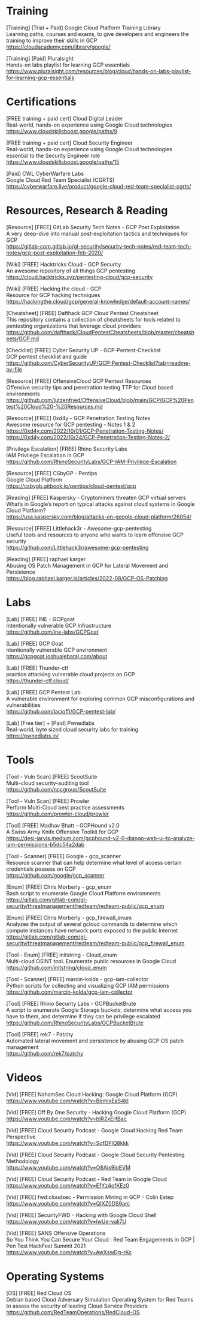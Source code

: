
# Training

[Training] [Trial + Paid] Google Cloud Platform Training Library \
Learning paths, courses and exams, to give developers and engineers the training to improve their skills in GCP \
https://cloudacademy.com/library/google/

[Training] [Paid] Pluralsight \
Hands-on labs playlist for learning GCP essentials \
https://www.pluralsight.com/resources/blog/cloud/hands-on-labs-playlist-for-learning-gcp-essentials

# Certifications

[FREE training + paid cert] Cloud Digital Leader \
Real-world, hands-on experience using Google Cloud technologies \
https://www.cloudskillsboost.google/paths/9

[FREE training + paid cert] Cloud Security Engineer \
Real-world, hands-on experience using Google Cloud technologies essential to the Security Engineer role \
https://www.cloudskillsboost.google/paths/15

[Paid] CWL CyberWarfare Labs \
Google Cloud Red Team Specialist (CGRTS) \
https://cyberwarfare.live/product/google-cloud-red-team-specialist-cgrts/

# Resources, Research & Reading

[Resource] [FREE] GitLab Security Tech Notes - GCP Post Exploitation \
A very deep-dive into manual post-exploitation tactics and techniques for GCP \
https://gitlab-com.gitlab.io/gl-security/security-tech-notes/red-team-tech-notes/gcp-post-exploitation-feb-2020/

[Wiki] [FREE] Hacktricks Cloud - GCP Security \
An awesome repository of all things GCP pentesting \
https://cloud.hacktricks.xyz/pentesting-cloud/gcp-security

[Wiki] [FREE] Hacking the cloud - GCP \
Resource for GCP hacking techniques \
https://hackingthe.cloud/gcp/general-knowledge/default-account-names/

[Cheatsheet] [FREE] Dafthack GCP Cloud Pentest Cheatsheet \
This repository contains a collection of cheatsheets for tools related to pentesting organizations that leverage cloud providers \
https://github.com/dafthack/CloudPentestCheatsheets/blob/master/cheatsheets/GCP.md

[Checklist] [FREE] Cyber Security UP - GCP-Pentest-Checklist \
GCP pentest checklist and guide \
https://github.com/CyberSecurityUP/GCP-Pentest-Checklist?tab=readme-ov-file

[Resource] [FREE] OffensiveCloud GCP Pentest Resources \
Offensive security tips and penetration testing TTP for Cloud based environments \
https://github.com/lutzenfried/OffensiveCloud/blob/main/GCP/GCP%20Pentest%20Cloud%20-%20Resources.md

[Resource] [FREE] 0xd4y - GCP Penetration Testing Notes \
Awesome resource for GCP pentesting - Notes 1 & 2 \
https://0xd4y.com/2022/10/01/GCP-Penetration-Testing-Notes/
https://0xd4y.com/2022/10/24/GCP-Penetration-Testing-Notes-2/

[Privilege Escalation] [FREE] Rhino Security Labs \
IAM Privilege Escalation in GCP \
https://github.com/RhinoSecurityLabs/GCP-IAM-Privilege-Escalation

[Resource] [FREE] CSbyGP - Pentips \
Google Cloud Platform \
https://csbygb.gitbook.io/pentips/cloud-pentest/gcp

[Reading] [FREE] Kaspersky - Cryptominers threaten GCP virtual servers \
What’s in Google’s report on typical attacks against cloud systems in Google Cloud Platform? \
https://usa.kaspersky.com/blog/attacks-on-google-cloud-platform/26054/

[Resource] [FREE] Littlehack3r - Awesome-gcp-pentesting \
Useful tools and resources to anyone who wants to learn offensive GCP security \
https://github.com/Littlehack3r/awesome-gcp-pentesting

[Reading] [FREE] raphael karger \
Abusing OS Patch Management in GCP for Lateral Movement and Persistence \
https://blog.raphael.karger.is/articles/2022-08/GCP-OS-Patching


# Labs

[Lab] [FREE] INE - GCPgoat \
Intentionally vulnerable GCP Infrastructure \
https://github.com/ine-labs/GCPGoat

[Lab] [FREE] GCP Goat \
ntentionally vulnerable GCP environment \
https://gcpgoat.joshuajebaraj.com/about

[Lab] [FREE] Thunder-ctf \
practice attacking vulnerable cloud projects on GCP \
https://thunder-ctf.cloud/

[Lab] [FREE] GCP Pentest Lab \
A vulnerable environment for exploring common GCP misconfigurations and vulnerabilities \
https://github.com/lacioffi/GCP-pentest-lab/

[Lab] [Free tier] + [Paid] Pwnedlabs \
Real-world, byte sized cloud security labs for training \
https://pwnedlabs.io/

# Tools

[Tool - Vuln Scan] [FREE] ScoutSuite \
Multi-cloud security-auditing tool \
https://github.com/nccgroup/ScoutSuite

[Tool - Vuln Scan] [FREE] Prowler \
Perform Multi-Cloud best practice assessments \
https://github.com/prowler-cloud/prowler

[Tool] [FREE] Madhav Bhatt - GCPHound v2.0 \
A Swiss Army Knife Offensive Toolkit for GCP \
https://desi-jarvis.medium.com/gcphound-v2-0-django-web-ui-to-analyze-iam-permissions-b5dc54a2dab

[Tool - Scanner] [FREE] Google - gcp_scanner \
Resource scanner that can help determine what level of access certain credentials possess on GCP \
https://github.com/google/gcp_scanner

[Enum] [FREE] Chris Morberly - gcp_enum \
Bash script to enumerate Google Cloud Platform environments \
https://gitlab.com/gitlab-com/gl-security/threatmanagement/redteam/redteam-public/gcp_enum

[Enum] [FREE] Chris Morberly - gcp_firewall_enum \
Analyzes the output of several gcloud commands to determine which compute instances have network ports exposed to the public Internet
https://gitlab.com/gitlab-com/gl-security/threatmanagement/redteam/redteam-public/gcp_firewall_enum

[Tool - Enum]  [FREE] initstring - Cloud_enum \
Multi-cloud OSINT tool. Enumerate public resources in Google Cloud \
https://github.com/initstring/cloud_enum

[Tool - Scanner]  [FREE] marcin-kolda - gcp-iam-collector \
Python scripts for collecting and visualizing GCP IAM permissions \
https://github.com/marcin-kolda/gcp-iam-collector

[Tool] [FREE] Rhino Security Labs - GCPBucketBrute \
A script to enumerate Google Storage buckets, determine what access you have to them, and determine if they can be privilege escalated \
https://github.com/RhinoSecurityLabs/GCPBucketBrute

[Tool] [FREE] rek7 - Patchy \
Automated lateral movement and persistence by abusing GCP OS patch management \
https://github.com/rek7/patchy


# Videos

[Vid] [FREE] NahamSec Cloud Hacking: Google Cloud Platform (GCP) \
https://www.youtube.com/watch?v=BemIxEaS4kI

[Vid] [FREE] Off By One Security - Hacking Google Cloud Platform (GCP) \
https://www.youtube.com/watch?v=bIR2xErfBac

[Vid] [FREE] Cloud Security Podcast - Google Cloud Hacking Red Team Perspective \
https://www.youtube.com/watch?v=SqfDFIQ8kkk

[Vid] [FREE] Cloud Security Podcast - Google Cloud Security Pentesting Methodology \
https://www.youtube.com/watch?v=O8Aix9IoEVM

[Vid] [FREE] Cloud Security Podcast - Red Team in Google Cloud \
https://www.youtube.com/watch?v=E1Yz4ofKEz0

[Vid] [FREE] fwd:cloudsec - Permission Mining in GCP - Colin Estep \
https://www.youtube.com/watch?v=QIXZ0DS9arc

[Vid] [FREE] SecurityFWD - Hacking with Google Cloud Shell \
https://www.youtube.com/watch?v=lwUe-valj7U

[Vid] [FREE] SANS Offensive Operations \
So You Think You Can Secure Your Cloud : Red Team Engagements in GCP | Pen Test HackFest Summit 2021 \
https://www.youtube.com/watch?v=AwXswDg-rKc

 # Operating Systems

[OS] [FREE] Red Cloud OS \
Debian based Cloud Adversary Simulation Operating System for Red Teams to assess the security of leading Cloud Service Providers \
https://github.com/RedTeamOperations/RedCloud-OS
